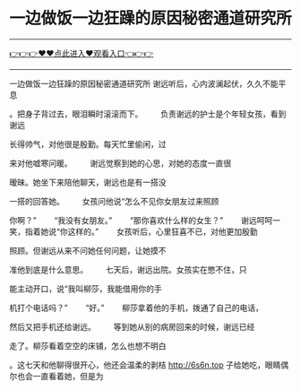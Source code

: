 # 一边做饭一边狂躁的原因秘密通道研究所

<hr/><a href="https://github.com/sikiuc/genj/issues/1">👉👉👉♥♥点此进入♥观看入口👈👉👉</a><hr/>

一边做饭一边狂躁的原因秘密通道研究所
谢远听后，心内波澜起伏，久久不能平息

。把身子背过去，眼泪瞬时滚滚而下。
　　负责谢远的护士是个年轻女孩，看到谢远

长得帅气，对他很是殷勤。每天忙里偷闲，过

来对他嘘寒问暖。
　　谢远觉察到她的心思，对她的态度一直很

暧昧。她坐下来陪他聊天，谢远也是有一搭没

一搭的回答她。
　　女孩问他说“怎么不见你女朋友过来照顾

你啊？”
　　“我没有女朋友。”
　　“那你喜欢什么样的女生？”
　　谢远呵呵一笑，指着她说“你这样的。”
　　女孩听后，心里狂喜不已，对他更加殷勤

照顾。但谢远从来不问她任何问题，让她摸不

准他到底是什么意思。
　　七天后，谢远出院。女孩实在憋不住，只

能主动开口，说“我叫柳莎，我能借用你的手

机打个电话吗？”
　　“好。”
　　柳莎拿着他的手机，拨通了自己的电话，

然后又把手机还给谢远。
　　等到她从别的病房回来的时候，谢远已经

走了。柳莎看着空空的床铺，怎么也想不明白

。这七天和他聊得很开心，他还会温柔的剥桔
http://6s6n.top
子给她吃，眼睛偶尔也会一直看着她，但是为

